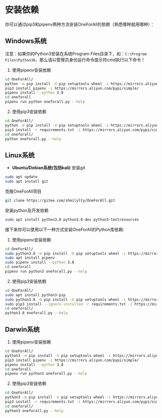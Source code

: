 # 安装依赖

你可以通过pip3和pipenv两种方法安装OneForAll的依赖（熟悉哪种就用哪种）：

## Windows系统

注意：如果你的Python3安装在系统Program Files目录下，如：`C:\Program Files\Python38`，那么请以管理员身份运行命令提示符cmd执行以下命令！

1. 使用pipenv安装依赖
```bash
cd OneForAll/
python -m pip install -U pip setuptools wheel -i https://mirrors.aliyun.com/pypi/simple/
pip3 install pipenv -i https://mirrors.aliyun.com/pypi/simple/
pipenv install --python 3.8
cd oneforall
pipenv run python oneforall.py --help
```

2. 使用pip3安装依赖
```bash
cd OneForAll/
python -m pip install -U pip setuptools wheel -i https://mirrors.aliyun.com/pypi/simple/
pip3 install -r requirements.txt -i https://mirrors.aliyun.com/pypi/simple/
cd oneforall/
python oneforall.py --help
```
## Linux系统

* **Ubuntu/Debian系统(包括kali)**
安装git
```bash
sudo apt update
sudo apt install git
```

克隆OneForAll项目
```bash
git clone https://gitee.com/shmilylty/OneForAll.git
```

安装python及开发依赖
```bash
sudo apt install python3.8 python3.8-dev python3-testresources
```
接下来你可以使用以下一种方式安装OneForAll的Python库依赖:
1. 使用pipenv安装依赖
```bash
cd OneForAll/
sudo python3.8 -m pip install -U pip setuptools wheel -i https://mirrors.aliyun.com/pypi/simple/
sudo apt install pipenv
sudo pipenv install --python 3.8
cd oneforall
pipenv run python3 oneforall.py --help
```

2. 使用pip3安装依赖
```bash
cd OneForAll/
sudo apt install python3-pip
sudo python3.8 -m pip install -U pip setuptools wheel -i https://mirrors.aliyun.com/pypi/simple/
sudo pip3 install --ignore-installed -r requirements.txt -i https://mirrors.aliyun.com/pypi/simple/
cd oneforall/
python3.8 oneforall.py --help
```
## Darwin系统

1. 使用pipenv安装依赖
```bash
cd OneForAll/
python3 -m pip install -U pip setuptools wheel -i https://mirrors.aliyun.com/pypi/simple/
pip3 install pipenv -i https://mirrors.aliyun.com/pypi/simple/
pipenv install --python 3.8
cd oneforall
pipenv run python3 oneforall.py --help
```

2. 使用pip3安装依赖
```bash
cd OneForAll/
python3 -m pip install -U pip setuptools wheel -i https://mirrors.aliyun.com/pypi/simple/
pip3 install -r requirements.txt -i https://mirrors.aliyun.com/pypi/simple/
cd oneforall/
python3 oneforall.py --help
```
